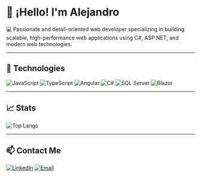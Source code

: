 # 👋 ¡Hello! I'm Alejandro 

💻 Passionate and detail-oriented web developer specializing in building scalable, high-performance web applications using C#, ASP.NET, and modern web technologies.

---


## 🚀 Technologies
![JavaScript](https://img.shields.io/badge/JavaScript-F7DF1E?style=for-the-badge&logo=javascript&logoColor=black)
![TypeScript](https://img.shields.io/badge/TypeScript-3178C6?style=for-the-badge&logo=typescript&logoColor=white)
![Angular](https://img.shields.io/badge/Angular-DD0031?style=for-the-badge&logo=angular&logoColor=white)
![C#](https://img.shields.io/badge/.NET-512BD4?style=for-the-badge&logo=dotnet&logoColor=white)
![SQL Server](https://img.shields.io/badge/SQL_Server-CC2927?style=for-the-badge&logo=microsoftsqlserver&logoColor=white)
![Blazor](https://img.shields.io/badge/Blazor-512BD4?style=for-the-badge&logo=blazor&logoColor=white)

---

## 📈 Stats

![Top Langs](https://github-readme-stats.vercel.app/api/top-langs/?username=alejvo&layout=compact&theme=tokyonight)

---
## 📫 Contact Me
[![LinkedIn](https://img.shields.io/badge/LinkedIn-blue?style=for-the-badge&logo=linkedin)](https://linkedin.com/)
[![Email](https://img.shields.io/badge/Email-me%40example.com-red?style=for-the-badge&logo=gmail)](mailto:me@example.com)
